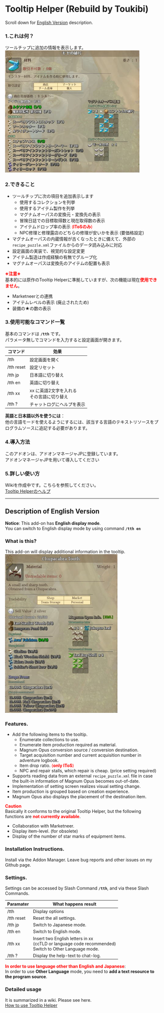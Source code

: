 ﻿# Tooltip Helper (Rebuild by Toukibi)
Scroll down for [English Version](#description-of-english-version) description.

### 1.これは何？
ツールチップに追加の情報を表示します。  
![Tooltip Helperのイメージ](https://github.com/Toukibi/ToSAddon/raw/ForImage/TooltipHelper_Rebuild/img/topimage_s_ja.jpg?raw=true)
### 2.できること
* ツールチップに次の項目を追加表示します  
  * 使用するコレクションを列挙
  * 使用するアイテム製作を列挙
  * マグナムオーパスの変換元・変換先の表示
  * 冒険日誌での目標取得数と現在取得数の表示
  * アイテムドロップ率の表示 <span style="color:red;">(**IToSのみ**)</span>
  * NPC修理と修理露店のどちらの修理が安いかを表示 (要価格設定)
* マグナムオーパスの内蔵情報が古くなったときに備えて、外部の`recipe_puzzle.xml`ファイルからのデータ読み込みに対応
* 設定画面の実装で、視覚的な設定変更
* アイテム製造は作成経験の有無でグループ化
* マグナムオーパスは変換先のアイテムの配置も表示

<span style="color:red;">**※注意※**</span>  
基本的には原作のTooltip Helperに準拠していますが、次の機能は現在<span style="color:red;font-weight:bold">使用できません</span>。
* Marketneerとの連携
* アイテムレベルの表示 (廃止されたため)
* 装備の★の数の表示

### 3.使用可能なコマンド一覧
基本のコマンドは **`/tth`** です。  
パラメータ無しでコマンドを入力すると設定画面が開きます。

|コマンド|効果|
|---|---|
|/tth|設定画面を開く|
|/tth reset|設定リセット|
|/tth jp|日本語に切り替え|
|/tth en|英語に切り替え|
|/tth xx|xx に英語2文字を入れる<br>その言語に切り替え|
|/tth ?|チャットログにヘルプを表示|

**英語と日本語以外を使うには**：  
他の言語モードを使えるようにするには、該当する言語のテキストリソースをプログラムソースに追記する必要があります。

### 4.導入方法
このアドオンは、アドオンマネージャJPに登録しています。  
アドオンマネージャJPを用いて導入してください  

### 5.詳しい使い方
Wikiを作成中です。こちらを参照してください。  
[Tooltip Helperのヘルプ](https://github.com/Toukibi/ToSAddon/wiki/Tooltip-Helpeer)  

---
## Description of English Version 
  
**Notice**: This add-on has **English display mode**.  
You can switch to English display mode by using command **`/tth en`**  
### What is this?
This add-on will display additional information in the tooltip.  
![Image of customized tooltip view](https://github.com/Toukibi/ToSAddon/raw/ForImage/TooltipHelper_Rebuild/img/topimage_s_en.jpg?raw=true)

### Features.
* Add the following items to the tooltip.
  * Enumerate collections to use.
  * Enumerate item production required as material.
  * Magnum Opus conversion source / conversion destination.
  * Target acquisition number and current acquisition number in adventure logbook.
  * Item drop ratio. <span style="color:red;">(**only IToS**)</span>
  * NPC and repair stalls, which repair is cheap. (price setting required)
* Supports reading data from an external `recipe_puzzle.xml` file in case the built-in information of Magnum Opus becomes out-of-date.
* Implementation of setting screen realizes visual setting change.
* Item production is grouped based on creation experience.
* Magnum Opus also displays the placement of the destination item.

<span style="color:red">**Caution**</span>  
Basically it conforms to the original Tooltip Helper, but the following functions are <span style="color:red;font-weight:bold">not currently available</span>.
* Collaboration with Marketneer.
* Display item-level. (for obsolete)
* Display of the number of star marks of equipment items.

### Installation Instructions.
Install via the Addon Manager. Leave bug reports and other issues on my Github page.

### Settings.
Settings can be accessed by Slash Command **`/tth`**, and via these Slash Commands.

|Paramater|What happens result|
|---|---|
|/tth|Display options|
|/tth reset|Reset the all settings.|
|/tth jp|Switch to Japanese mode.|
|/tth en|Switch to English mode.|
|/tth xx|Insert two English letters in xx<br>(ccTLD or language code recommended)<br>Switch to Other Language mode.|
|/tth ?|Display the help-text to chat-log.|

<span style="color:red;">**In order to use language other than English and Japanese**</span>:  
In order to use **Other Language** mode, you need to **add a text resource to the program source**.

### Detailed usage
It is summarized in a wiki. Please see here.  
[How to use Tooltip Helper](https://github.com/Toukibi/ToSAddon/wiki/Tooltip-Helpeer)  
